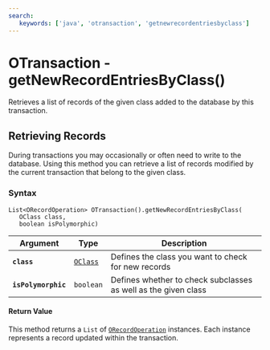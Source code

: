 ```yaml
---
search:
   keywords: ['java', 'otransaction', 'getnewrecordentriesbyclass']
---
```


# OTransaction - getNewRecordEntriesByClass()

Retrieves a list of records of the given class added to the database by this transaction.

## Retrieving Records

During transactions you may occasionally or often need to write to the database.  Using this method you can retrieve a list of records modified by the current transaction that belong to the given class.

### Syntax

```
List<ORecordOperation> OTransaction().getNewRecordEntriesByClass(
   OClass class,
   boolean isPolymorphic)
```

| Argument | Type | Description |
|---|---|---|
| **`class`** | [`OClass`](../OClass.md) | Defines the class you want to check for new records |
| **`isPolymorphic`** | `boolean` | Defines whether to check subclasses as well as the given class |

#### Return Value

This method returns a `List` of [`ORecordOperation`](../ORecordOperation.md) instances.  Each instance represents a record updated within the transaction.

